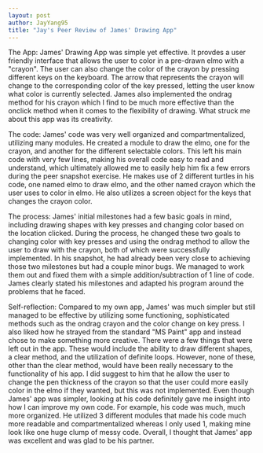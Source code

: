 ```yaml
---
layout: post
author: JayYang95
title: "Jay's Peer Review of James' Drawing App"
---
```


The App:
James' Drawing App was simple yet effective. It provdes a user friendly interface that allows the user to color in a pre-drawn elmo with
a "crayon". The user can also change the color of the crayon by pressing different keys on the keyboard. The arrow that represents the
crayon will change to the corresponding color of the key pressed, letting the user know what color is currently selected. James also
implemented the ondrag method for his crayon which I find to be much more effective than the onclick method when it comes to the 
flexibility of drawing. What struck me about this app was its creativity. 

The code:
James' code was very well organized and compartmentalized, utilizing many modules. He created a module to draw the elmo, one for the crayon,
and another for the different selectable colors. This left his main code with very few lines, making his overall code easy to read and 
understand, which ultimately allowed me to easily help him fix a few errors during the peer snapshot exercise. He makes use of 2 different
turtles in his code, one named elmo to draw elmo, and the other named crayon which the user uses to color in elmo. He also utilizes a
screen object for the keys that changes the crayon color.

The process: 
James' initial milestones had a few basic goals in mind, including drawing shapes with key presses and changing color based on the location
clicked. During the process, he changed these two goals to changing color with key presses and using the ondrag method to allow the user
to draw with the crayon, both of which were successfully implemented. In his snapshot, he had already been very close to achieving those
two milestones but had a couple minor bugs. We managed to work them out and fixed them with a simple addition/subtraction of 1 line of code.
James clearly stated his milestones and adapted his program around the problems that he faced. 

Self-reflection:
Compared to my own app, James' was much simpler but still managed to be effective by utilizing some functioning, sophisticated methods
such as the ondrag crayon and the color change on key press. I also liked how he strayed from the standard "MS Paint" app and instead
chose to make something more creative. There were a few things that were left out in the app. These would include the 
ability to draw different shapes, a clear method, and the utilization of definite loops. However, none of these, other than the clear
method, would have been really necessary to the functionality of his app. I did suggest to him that he allow the user to change the pen 
thickness of the crayon so that the user could more easily color in the elmo if they wanted, but this was not implemented. 
Even though James' app was simpler,  looking at his code definitely gave me insight into how I can improve my own code. For example,
his code was much, much more organized. He utilized 3 different modules that made his code much more readable and compartmentalized 
whereas I only used 1, making mine look like one huge clump of messy code. Overall, I thought that James' app was excellent and was
glad to be his partner.
